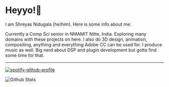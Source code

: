 # Heyyo!:wave:

I am Shreyas Nidugala (he/him). Here is some info about me:

Currently a Comp Sci senior in NMAMIT Nitte, India. Exploring many domains with these projects on here. I also do 3D design, animation, compositing, anything and everything Adobe CC can be used for. I produce music as well. Big nerd about DSP and plugin development but gotta find some time for that. 

---

[![spotify-github-profile](https://spotify-github-profile.vercel.app/api/view?uid=vcuyid9ndfbx61wapicdl9rna&cover_image=true&theme=compact)](https://spotify-github-profile.vercel.app/api/view?uid=vcuyid9ndfbx61wapicdl9rna&redirect=true)


![Github Stats](https://github-readme-stats.vercel.app/api?username=saeyesss&count_private=true&show_icons=true&include_all_commits=true&theme=radical)
